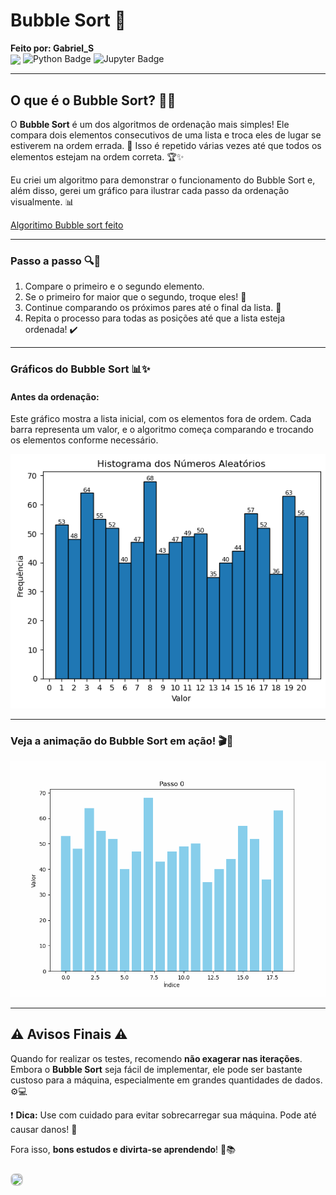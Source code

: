 # Bubble Sort 🎉
**Feito por: Gabriel_S**  
<img src="https://media.giphy.com/media/NytMLKyiaIh6VH9SPm/giphy.gif?cid=790b7611hpfhmvk1erlrkbrg3y7d2rfixc7wcb52lyoslivx&ep=v1_gifs_search&rid=giphy.gif&ct=g" width="50" style="vertical-align:middle;"/>
![Python Badge](https://img.shields.io/badge/python-3776AB?style=for-the-badge&logo=python&logoColor=white) ![Jupyter Badge](https://img.shields.io/badge/Jupyter_Notebook-F37626?style=for-the-badge&logo=jupyter&logoColor=white)


---

## O que é o Bubble Sort? 🧠💡

O **Bubble Sort** é um dos algoritmos de ordenação mais simples! Ele compara dois elementos consecutivos de uma lista e troca eles de lugar se estiverem na ordem errada. 🧐 Isso é repetido várias vezes até que todos os elementos estejam na ordem correta. 🏆✨

Eu criei um algoritmo para demonstrar o funcionamento do Bubble Sort e, além disso, gerei um gráfico para ilustrar cada passo da ordenação visualmente. 📊

[Algoritimo Bubble sort feito](Demonst_bub.ipynb)

---

### Passo a passo 🔍🔢

1. Compare o primeiro e o segundo elemento.
2. Se o primeiro for maior que o segundo, troque eles! 🔄
3. Continue comparando os próximos pares até o final da lista. 📏
4. Repita o processo para todas as posições até que a lista esteja ordenada! ✔️

---

### Gráficos do Bubble Sort 📊✨

#### Antes da ordenação:

Este gráfico mostra a lista inicial, com os elementos fora de ordem. Cada barra representa um valor, e o algoritmo começa comparando e trocando os elementos conforme necessário.

![Gráfico Inicial](imag.png)

---

### Veja a animação do Bubble Sort em ação! 🎬🔄

![Espaço para o GIF](sorting_animation.gif)

---
## ⚠️ Avisos Finais ⚠️

Quando for realizar os testes, recomendo **não exagerar nas iterações**. Embora o **Bubble Sort** seja fácil de implementar, ele pode ser bastante custoso para a máquina, especialmente em grandes quantidades de dados. ⚙️💻

❗ **Dica:** Use com cuidado para evitar sobrecarregar sua máquina. Pode até causar danos! 🛑

Fora isso, **bons estudos e divirta-se aprendendo**! 🎉📚

<img src="https://media.giphy.com/media/v1.Y2lkPTc5MGI3NjExM254bjM0MG10ZG04dXp2a25keHpsd3Zyb3dtNmUwM2xqa3c0a2FzcyZlcD12MV9naWZzX3NlYXJjaCZjdD1n/vyTnNTrs3wqQ0UIvwE/giphy.gif" width="250" style="margin-top:10px; border: 2px solid #ccc; border-radius: 8px;" />



